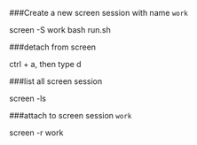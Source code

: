 ###Create a new screen session with name `work`

  screen -S work bash run.sh

###detach from screen

  ctrl + a, then type d
  
###list all screen session

  screen -ls
  
###attach to screen session `work`

  screen -r work
